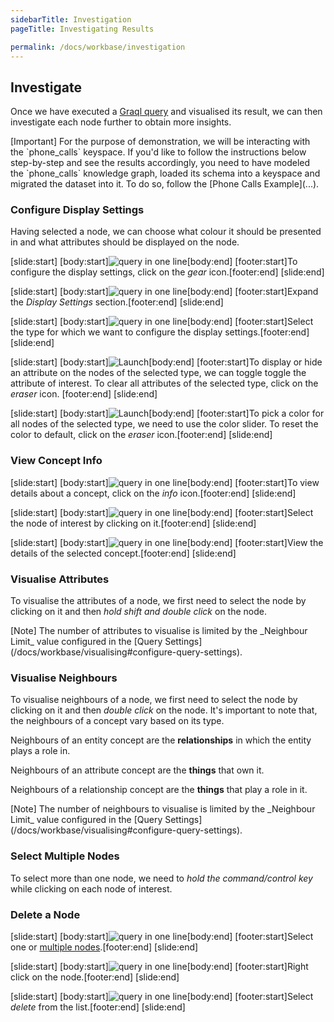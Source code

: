 ```yaml
---
sidebarTitle: Investigation
pageTitle: Investigating Results

permalink: /docs/workbase/investigation
---
```


## Investigate
Once we have executed a [Graql query](/docs/query/overview) and visualised its result, we can then investigate each node further to obtain more insights.

<div class="note">
[Important]
For the purpose of demonstration, we will be interacting with the `phone_calls` keyspace. If you'd like to follow the instructions below step-by-step and see the results accordingly, you need to have modeled the `phone_calls` knowledge graph, loaded its schema into a keyspace and migrated the dataset into it. To do so, follow the [Phone Calls Example](...).
</div>

### Configure Display Settings
Having selected a node, we can choose what colour it should be presented in and what attributes should be displayed on the node.
<div class="slideshow">

[slide:start]
[body:start]![query in one line](/docs/images/workbase/main_settings.png)[body:end]
[footer:start]To configure the display settings, click on the _gear_ icon.[footer:end]
[slide:end]
<!-- -->
[slide:start]
[body:start]![query in one line](/docs/images/workbase/settings_display.png)[body:end]
[footer:start]Expand the _Display Settings_ section.[footer:end]
[slide:end]
<!-- -->
[slide:start]
[body:start]![query in one line](/docs/images/workbase/settings_display_type.png)[body:end]
[footer:start]Select the type for which we want to configure the display settings.[footer:end]
[slide:end]
<!-- -->
[slide:start]
[body:start]![Launch](/docs/images/workbase/settings_display_label.png)[body:end]
[footer:start]To display or hide an attribute on the nodes of the selected type, we can toggle toggle the attribute of interest. To clear all attributes of the selected type, click on the _eraser_ icon. [footer:end]
[slide:end]
<!-- -->
[slide:start]
[body:start]![Launch](/docs/images/workbase/settings_display_colour.png)[body:end]
[footer:start]To pick a color for all nodes of the selected type, we need to use the color slider. To reset the color to default, click on the _eraser_ icon.[footer:end]
[slide:end]

</div>

### View Concept Info
<div class="slideshow">

[slide:start]
[body:start]![query in one line](/docs/images/workbase/concept-info.png)[body:end]
[footer:start]To view details about a concept, click on the _info_ icon.[footer:end]
[slide:end]
<!-- -->
[slide:start]
[body:start]![query in one line](/docs/images/workbase/concept-info_select.png)[body:end]
[footer:start]Select the node of interest by clicking on it.[footer:end]
[slide:end]
<!-- -->
[slide:start]
[body:start]![query in one line](/docs/images/workbase/concept-info_details.png)[body:end]
[footer:start]View the details of the selected concept.[footer:end]
[slide:end]

</div>

### Visualise Attributes
To visualise the attributes of a node, we first need to select the node by clicking on it and then _hold shift and double click_ on the node.

<div class="note">
[Note]
The number of attributes to visualise is limited by the _Neighbour Limit_ value configured in the [Query Settings](/docs/workbase/visualising#configure-query-settings).
</div>

### Visualise Neighbours
To visualise neighbours of a node, we first need to select the node by clicking on it and then _double click_ on the node. It's important to note that, the neighbours of a concept vary based on its type.

Neighbours of an entity concept are the **relationships** in which the entity plays a role in.

Neighbours of an attribute concept are the **things** that own it.

Neighbours of a relationship concept are the **things** that play a role in it.

<div class="note">
[Note]
The number of neighbours to visualise is limited by the _Neighbour Limit_ value configured in the [Query Settings](/docs/workbase/visualising#configure-query-settings).
</div>

### Select Multiple Nodes
To select more than one node, we need to _hold the command/control key_ while clicking on each node of interest.

### Delete a Node
<div class="slideshow">

[slide:start]
[body:start]![query in one line](/docs/images/workbase/delete_select.png)[body:end]
[footer:start]Select one or [multiple nodes](#select-multiple-nodes).[footer:end]
[slide:end]
<!-- -->
[slide:start]
[body:start]![query in one line](/docs/images/workbase/delete_right-click.png)[body:end]
[footer:start]Right click on the node.[footer:end]
[slide:end]
<!-- -->
[slide:start]
[body:start]![query in one line](/docs/images/workbase/delete.png)[body:end]
[footer:start]Select _delete_ from the list.[footer:end]
[slide:end]

</div>